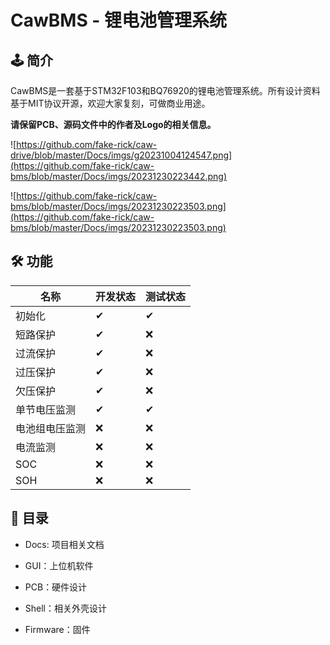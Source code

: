 # CawBMS - 锂电池管理系统

## 🕹 简介

CawBMS是一套基于STM32F103和BQ76920的锂电池管理系统。所有设计资料基于MIT协议开源，欢迎大家复刻，可做商业用途。

**请保留PCB、源码文件中的作者及Logo的相关信息。**



![https://github.com/fake-rick/caw-drive/blob/master/Docs/imgs/g20231004124547.png](https://github.com/fake-rick/caw-bms/blob/master/Docs/imgs/20231230223442.png)



![https://github.com/fake-rick/caw-bms/blob/master/Docs/imgs/20231230223503.png](https://github.com/fake-rick/caw-bms/blob/master/Docs/imgs/20231230223503.png)



## 🛠 功能

| 名称      | 开发状态 | 测试状态 |
| ------- | ---- | ---- |
| 初始化     | ✔    | ✔    |
| 短路保护    | ✔    | ❌    |
| 过流保护    | ✔    | ❌    |
| 过压保护    | ✔    | ❌    |
| 欠压保护    | ✔    | ❌    |
| 单节电压监测  | ✔    | ✔    |
| 电池组电压监测 | ❌    | ❌    |
| 电流监测    | ❌    | ❌    |
| SOC     | ❌    | ❌    |
| SOH     | ❌    | ❌    |

## 📰 目录

* Docs: 项目相关文档

* GUI：上位机软件

* PCB：硬件设计

* Shell：相关外壳设计

* Firmware：固件

